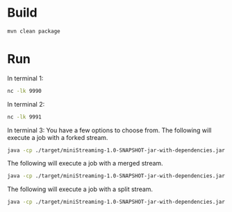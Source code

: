 # Build
```bash
mvn clean package
```

# Run
In terminal 1:
```bash
nc -lk 9990
```

In terminal 2:
```bash
nc -lk 9991
```

In terminal 3:
You have a few options to choose from.
The following will execute a job with a forked stream.
```bash
java -cp ./target/miniStreaming-1.0-SNAPSHOT-jar-with-dependencies.jar com.streamwork.ch04.job.StreamForkJob
```
The following will execute a job with a merged stream.
```bash
java -cp ./target/miniStreaming-1.0-SNAPSHOT-jar-with-dependencies.jar com.streamwork.ch04.job.StreamMergeJob
```
The following will execute a job with a split stream.

```bash
java -cp ./target/miniStreaming-1.0-SNAPSHOT-jar-with-dependencies.jar com.streamwork.ch04.job.StreamSplitJob
```
